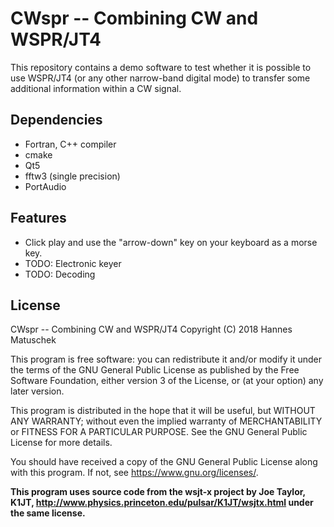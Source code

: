 # CWspr -- Combining CW and WSPR/JT4

This repository contains a demo software to test whether it is possible to use WSPR/JT4 (or any other narrow-band digital mode)
to transfer some additional information within a CW signal. 

## Dependencies
 * Fortran, C++ compiler
 * cmake
 * Qt5
 * fftw3 (single precision)
 * PortAudio
 
## Features
 * Click play and use the "arrow-down" key on your keyboard as a morse key. 
 * TODO: Electronic keyer
 * TODO: Decoding
 
## License
CWspr -- Combining CW and WSPR/JT4
Copyright (C) 2018  Hannes Matuschek

This program is free software: you can redistribute it and/or modify
it under the terms of the GNU General Public License as published by
the Free Software Foundation, either version 3 of the License, or
(at your option) any later version.

This program is distributed in the hope that it will be useful,
but WITHOUT ANY WARRANTY; without even the implied warranty of
MERCHANTABILITY or FITNESS FOR A PARTICULAR PURPOSE.  See the
GNU General Public License for more details.

You should have received a copy of the GNU General Public License
along with this program.  If not, see <https://www.gnu.org/licenses/>.

**This program uses source code from the wsjt-x project by Joe Taylor, K1JT,
http://www.physics.princeton.edu/pulsar/K1JT/wsjtx.html under the same 
license.**
